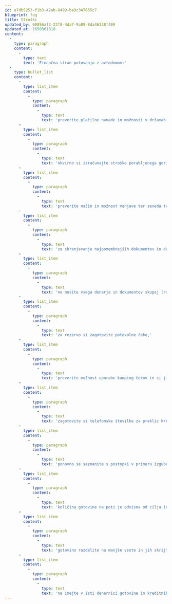 ```yaml
---
id: a7db5253-f1b3-42ab-8499-ba9c347655c7
blueprint: faq
title: Stroški
updated_by: 60856af3-22f8-4da7-9a09-8da46338f409
updated_at: 1650361318
content:
  -
    type: paragraph
    content:
      -
        type: text
        text: 'Finančna stran potovanja z avtodomom:'
  -
    type: bullet_list
    content:
      -
        type: list_item
        content:
          -
            type: paragraph
            content:
              -
                type: text
                text: 'preverite plačilne navade in možnosti v državah na vaši poti in v vaši ciljni regiji - ne sprejemajo povsod vseh kreditnih kartic,'
      -
        type: list_item
        content:
          -
            type: paragraph
            content:
              -
                type: text
                text: 'okvirno si izračunajte stroške porabljenega goriva na poti z avtodomom - preverite ceno goriva v državah na vaši poti in v vaši ciljni regiji - pri potovanju z avtodomom je gorivo pomembna postavka v stroških potovanja,'
      -
        type: list_item
        content:
          -
            type: paragraph
            content:
              -
                type: text
                text: 'preverite način in možnost menjave ter seveda tečaje menjave v lokalno valuto (velja izven Euro območja)'
      -
        type: list_item
        content:
          -
            type: paragraph
            content:
              -
                type: text
                text: 'za shranjevanje najpomembnejših dokumentov in denarja na poti si nabavite torbico za prenašanje denarja in dokumentov - najbolje za nošnjo okrog vratu, slabše okrog pasa,'
      -
        type: list_item
        content:
          -
            type: paragraph
            content:
              -
                type: text
                text: 'ne nosite vsega denarja in dokumentov skupaj (razdelite med odrasle člane potovalne ekipe),'
      -
        type: list_item
        content:
          -
            type: paragraph
            content:
              -
                type: text
                text: 'za rezervo si zagotovite potovalne čeke,'
      -
        type: list_item
        content:
          -
            type: paragraph
            content:
              -
                type: text
                text: 'preverite možnost uporabe kamping čekov in si jih po potrebi nabavite,'
      -
        type: list_item
        content:
          -
            type: paragraph
            content:
              -
                type: text
                text: 'zagotovite si telefonske številke za preklic kreditnih kartic,'
      -
        type: list_item
        content:
          -
            type: paragraph
            content:
              -
                type: text
                text: 'ponovno se seznanite s postopki v primeru izgube oziroma kraje kreditnih kartic,'
      -
        type: list_item
        content:
          -
            type: paragraph
            content:
              -
                type: text
                text: 'količina gotovine na poti je odvisna od cilja in vaših navad - vsekakor imejte gotovine vsaj toliko, da lahko preživite brez kartic najmanj 3-4 dni, vključno z gorivom,'
      -
        type: list_item
        content:
          -
            type: paragraph
            content:
              -
                type: text
                text: 'gotovino razdelite na manjše vsote in jih skrijte na več mestih, nikakor ne v oblačila,'
      -
        type: list_item
        content:
          -
            type: paragraph
            content:
              -
                type: text
                text: 'ne imejte v isti denarnici gotovine in kreditnih kartic,'
---
```

